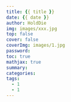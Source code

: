 ```yaml
---
title: {{ title }}
date: {{ date }}
author: HoldDie
img: images/xxx.jpg
top: false
cover: false
coverImg: images/1.jpg
password: 
toc: true
mathjax: true
summary: 
categories: 
tags:
  - 1
  - 1
---
```

